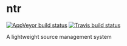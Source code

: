 # ntr
  [![AppVeyor build status](https://ci.appveyor.com/api/projects/status/github/iqis/ntr?branch=master&svg=true)](https://ci.appveyor.com/project/iqis/ntr)
  [![Travis build status](https://travis-ci.org/iqis/ntr.svg?branch=master)](https://travis-ci.org/iqis/ntr)

A lightweight source management system
